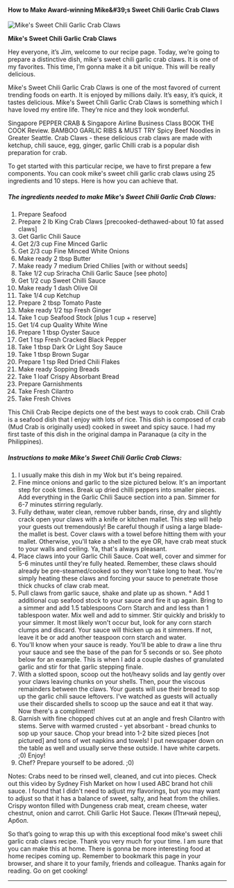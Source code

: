             

#### How to Make Award-winning Mike&amp;#39;s Sweet Chili Garlic Crab Claws

![Mike's Sweet Chili Garlic Crab Claws](https://img-global.cpcdn.com/recipes/e8c17db1bd04aabc/751x532cq70/mikes-sweet-chili-garlic-crab-claws-recipe-main-photo.jpg)

**Mike's Sweet Chili Garlic Crab Claws**

Hey everyone, it’s Jim, welcome to our recipe page. Today, we’re going to prepare a distinctive dish, mike's sweet chili garlic crab claws. It is one of my favorites. This time, I’m gonna make it a bit unique. This will be really delicious.

Mike's Sweet Chili Garlic Crab Claws is one of the most favored of current trending foods on earth. It is enjoyed by millions daily. It’s easy, it’s quick, it tastes delicious. Mike's Sweet Chili Garlic Crab Claws is something which I have loved my entire life. They’re nice and they look wonderful.

Singapore PEPPER CRAB & Singapore Airline Business Class BOOK THE COOK Review. BAMBOO GARLIC RIBS & MUST TRY Spicy Beef Noodles in Greater Seattle. Crab Claws - these delicious crab claws are made with ketchup, chili sauce, egg, ginger, garlic Chilli crab is a popular dish preparation for crab.

To get started with this particular recipe, we have to first prepare a few components. You can cook mike's sweet chili garlic crab claws using 25 ingredients and 10 steps. Here is how you can achieve that.

##### The ingredients needed to make Mike's Sweet Chili Garlic Crab Claws:

1.  Prepare Seafood
2.  Prepare 2 lb King Crab Claws \[precooked-dethawed-about 10 fat assed claws\]
3.  Get Garlic Chili Sauce
4.  Get 2/3 cup Fine Minced Garlic
5.  Get 2/3 cup Fine Minced White Onions
6.  Make ready 2 tbsp Butter
7.  Make ready 7 medium Dried Chilies \[with or without seeds\]
8.  Take 1/2 cup Sriracha Chili Garlic Sauce \[see photo\]
9.  Get 1/2 cup Sweet Chilli Sauce
10.  Make ready 1 dash Olive Oil
11.  Take 1/4 cup Ketchup
12.  Prepare 2 tbsp Tomato Paste
13.  Make ready 1/2 tsp Fresh Ginger
14.  Take 1 cup Seafood Stock \[plus 1 cup + reserve\]
15.  Get 1/4 cup Quality White Wine
16.  Prepare 1 tbsp Oyster Sauce
17.  Get 1 tsp Fresh Cracked Black Pepper
18.  Take 1 tbsp Dark Or Light Soy Sauce
19.  Take 1 tbsp Brown Sugar
20.  Prepare 1 tsp Red Dried Chili Flakes
21.  Make ready Sopping Breads
22.  Take 1 loaf Crispy Absorbant Bread
23.  Prepare Garnishments
24.  Take Fresh Cilantro
25.  Take Fresh Chives

This Chili Crab Recipe depicts one of the best ways to cook crab. Chili Crab is a seafood dish that I enjoy with lots of rice. This dish is composed of crab (Mud Crab is originally used) cooked in sweet and spicy sauce. I had my first taste of this dish in the original dampa in Paranaque (a city in the Philippines).

##### Instructions to make Mike's Sweet Chili Garlic Crab Claws:

1.  I usually make this dish in my Wok but it's being repaired.
2.  Fine mince onions and garlic to the size pictured below. It's an important step for cook times. Break up dried chilli peppers into smaller pieces. Add everything in the Garlic Chili Sauce section into a pan. Simmer for 6-7 minutes stirring regularly.
3.  Fully dethaw, water clean, remove rubber bands, rinse, dry and slightly crack open your claws with a knife or kitchen mallet. This step will help your guests out tremendously! Be careful though if using a large blade-the mallet is best. Cover claws with a towel before hitting them with your mallet. Otherwise, you'll take a shell to the eye OR, have crab meat stuck to your walls and ceiling. Ya, that's always pleasant.
4.  Place claws into your Garlic Chili Sauce. Coat well, cover and simmer for 5-6 minutes until they're fully heated. Remember, these claws should already be pre-steamed/cooked so they won't take long to heat. You're simply heating these claws and forcing your sauce to penetrate those thick chucks of claw crab meat.
5.  Pull claws from garlic sauce, shake and plate up as shown. ° Add 1 additional cup seafood stock to your sauce and fire it up again. Bring to a simmer and add 1.5 tablespoons Corn Starch and and less than 1 tablespoon water. Mix well and add to simmer. Stir quickly and briskly to your simmer. It most likely won't occur but, look for any corn starch clumps and discard. Your sauce will thicken up as it simmers. If not, leave it be or add another teaspoon corn starch and water.
6.  You'll know when your sauce is ready. You'll be able to draw a line thru your sauce and see the base of the pan for 5 seconds or so. See photo below for an example. This is when I add a couple dashes of granulated garlic and stir for that garlic stepping finale.
7.  With a slotted spoon, scoop out the hot/heavy solids and lay gently over your claws leaving chunks on your shells. Then, pour the viscous remainders between the claws. Your guests will use their bread to sop up the garlic chili sauce leftovers. I've watched as guests will actually use their discarded shells to scoop up the sauce and eat it that way. Now there's a compliment!
8.  Garnish with fine chopped chives cut at an angle and fresh Cilantro with stems. Serve with warmed crusted - yet absorbant - bread chunks to sop up your sauce. Chop your bread into 1-2 bite sized pieces \[not pictured\] and tons of wet napkins and towels! I put newspaper down on the table as well and usually serve these outside. I have white carpets. ;0) Enjoy!
9.  Chef? Prepare yourself to be adored. ;0)

Notes: Crabs need to be rinsed well, cleaned, and cut into pieces. Check out this video by Sydney Fish Market on how I used ABC brand hot chili sauce. I found that I didn't need to adjust my flavorings, but you may want to adjust so that it has a balance of sweet, salty, and heat from the chilies. Crispy wonton filled with Dungeness crab meat, cream cheese, water chestnut, onion and carrot. Chili Garlic Hot Sauce. Пекин (Птичий перец), Арбол.

So that’s going to wrap this up with this exceptional food mike's sweet chili garlic crab claws recipe. Thank you very much for your time. I am sure that you can make this at home. There is gonna be more interesting food at home recipes coming up. Remember to bookmark this page in your browser, and share it to your family, friends and colleague. Thanks again for reading. Go on get cooking!

* * *